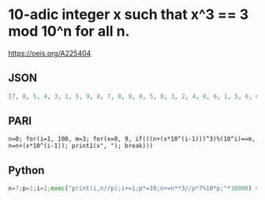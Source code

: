 # 10\-adic integer x such that x^3 \=\= 3 mod 10^n for all n\.
https://oeis.org/A225404
## JSON
```JSON
[7, 8, 5, 4, 3, 1, 5, 9, 8, 7, 8, 0, 0, 5, 8, 3, 2, 4, 0, 6, 1, 5, 6, 6, 2, 9, 4, 8, 1, 3, 0, 3, 6, 1, 8, 4, 8, 4, 6, 1, 9, 2, 2, 1, 3, 3, 8, 6, 8, 7, 8, 8, 9, 0, 6, 5, 9, 6, 3, 5, 3, 0, 2, 4, 2, 3, 0, 9, 0, 5, 2, 1, 6, 0, 7, 0, 1, 9, 9, 4, 7, 5, 7, 9, 3, 4, 8, 6, 6, 3, 3, 1, 1, 4, 3, 3, 6, 6, 2, 4]
```
## PARI
```PARI
n=0; for(i=1, 100, m=3; for(x=0, 9, if(((n+(x*10^(i-1)))^3)%(10^i)==m, n=n+(x*10^(i-1)); print1(x", "); break)))
```
## Python
```Python
n=7;p=1;i=1;exec("print(i,n//p);i+=1;p*=10;n+=n**3//p*7%10*p;"*10000) # _Kenny Lau_, Jun 07 2018
```
